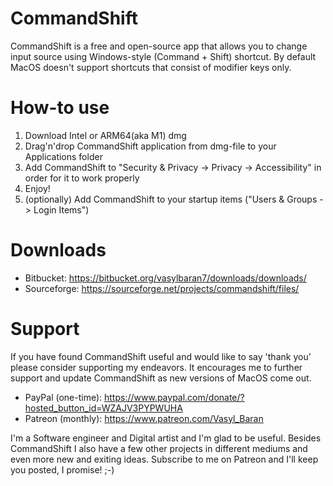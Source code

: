 # CommandShift
CommandShift is a free and open-source app that allows you to change input source using Windows-style (Command + Shift) shortcut. By default MacOS doesn't support shortcuts that consist of modifier keys only.

# How-to use
1. Download Intel or ARM64(aka M1) dmg
2. Drag'n'drop CommandShift application from dmg-file to your Applications folder
3. Add CommandShift to "Security & Privacy -> Privacy -> Accessibility" in order for it to work properly
4. Enjoy!
5. (optionally) Add CommandShift to your startup items ("Users & Groups -> Login Items")

# Downloads
* Bitbucket: https://bitbucket.org/vasylbaran7/downloads/downloads/
* Sourceforge: https://sourceforge.net/projects/commandshift/files/

# Support 
If you have found CommandShift useful and would like to say 'thank you' please consider supporting my endeavors. It encourages me to further support and update CommandShift as new versions of MacOS come out. 
* PayPal (one-time): https://www.paypal.com/donate/?hosted_button_id=WZAJV3PYPWUHA
* Patreon (monthly): https://www.patreon.com/Vasyl_Baran


I'm a Software engineer and Digital artist and I'm glad to be useful.
Besides CommandShift I also have a few other projects in different mediums and even more new and exiting ideas. 
Subscribe to me on Patreon and I'll keep you posted, I promise! ;-)
